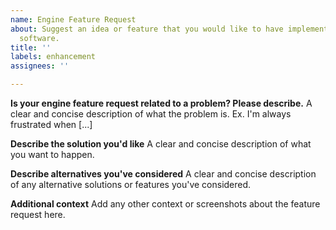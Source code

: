 ```yaml
---
name: Engine Feature Request
about: Suggest an idea or feature that you would like to have implemented in the engine
  software.
title: ''
labels: enhancement
assignees: ''

---
```


**Is your engine feature request related to a problem? Please describe.**
A clear and concise description of what the problem is. Ex. I'm always frustrated when [...]

**Describe the solution you'd like**
A clear and concise description of what you want to happen.

**Describe alternatives you've considered**
A clear and concise description of any alternative solutions or features you've considered.

**Additional context**
Add any other context or screenshots about the feature request here.
